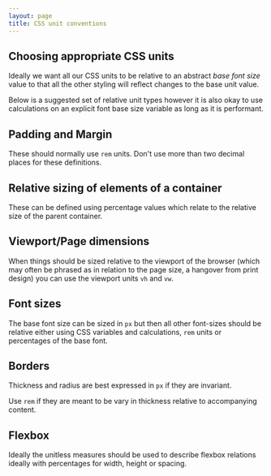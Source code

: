 ```yaml
---
layout: page
title: CSS unit conventions
---
```


## Choosing appropriate CSS units

Ideally we want all our CSS units to be relative to an abstract *base font size* value to that all the other styling will reflect changes to the base unit value.

Below is a suggested set of relative unit types however it is also okay to use calculations on an explicit font base size variable as long as it is performant.

## Padding and Margin

These should normally use `rem` units. Don't use more than two decimal places for these definitions.

## Relative sizing of elements of a container

These can be defined using percentage values which relate to the relative size of the parent container.

## Viewport/Page dimensions

When things should be sized relative to the viewport of the browser (which may often be phrased as in relation to the page size, a hangover from print design) you can use the viewport units `vh` and `vw`.

## Font sizes

The base font size can be sized in `px` but then all other font-sizes should be relative either using CSS variables and calculations, `rem` units or percentages of the base font.

## Borders

Thickness and radius are best expressed in `px` if they are invariant.

Use `rem` if they are meant to be vary in thickness relative to accompanying content.

## Flexbox

Ideally the unitless measures should be used to describe flexbox relations ideally with percentages for width, height or spacing.